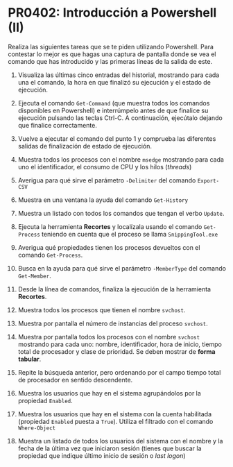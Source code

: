 # PR0402: Introducción a Powershell (II)


Realiza las siguientes tareas que se te piden utilizando Powershell. Para contestar lo mejor es que hagas una captura de pantalla donde se vea el comando que has introducido y las primeras líneas de la salida de este.


1. Visualiza las últimas cinco entradas del historial, mostrando para cada una el comando, la hora en que finalizó su ejecución y el estado de ejecución.

2. Ejecuta el comando `Get-Command` (que muestra todos los comandos disponibles en Powershell) e interrúmpelo antes de que finalice su ejecución pulsando las teclas Ctrl-C. A continuación, ejecútalo dejando que finalice correctamente.

3. Vuelve a ejecutar el comando del punto 1 y comprueba las diferentes salidas de finalización de estado de ejecución.

4. Muestra todos los procesos con el nombre `msedge` mostrando para cada uno el identificador, el consumo de CPU y los hilos (*threads*)

5. Averigua para qué sirve el parámetro `-Delimiter` del comando `Export-CSV`

6. Muestra en una ventana la ayuda del comando `Get-History`

7. Muestra un listado con todos los comandos que tengan el verbo `Update`.

8. Ejecuta la herramienta **Recortes** y localízala usando el comando `Get-Process` teniendo en cuenta que el proceso se llama `SnippingTool.exe` 

9. Averigua qué propiedades tienen los procesos devueltos con el comando `Get-Process`.

10. Busca en la ayuda para qué sirve el parámetro `-MemberType` del comando `Get-Member`.

11. Desde la línea de comandos, finaliza la ejecución de la herramienta **Recortes**.

12. Muestra todos los procesos que tienen el nombre `svchost`.

13. Muestra por pantalla el número de instancias del proceso `svchost`.

14. Muestra por pantalla todos los procesos con el nombre `svchost` mostrando para cada uno: nombre, identificador, hora de inicio, tiempo total de procesador y clase de prioridad. Se deben mostrar de **forma tabular**.

15. Repite la búsqueda anterior, pero ordenando por el campo tiempo total de procesador en sentido descendente.

16. Muestra los usuarios que hay en el sistema agrupándolos por la propiedad `Enabled`.

17. Muestra los usuarios que hay en el sistema con la cuenta habilitada (propiedad `Enabled` puesta a `True`). Utiliza el filtrado con el comando `Where-Object`

18. Muestra un listado de todos los usuarios del sistema con el nombre y la fecha de la última vez que iniciaron sesión (tienes que buscar la propiedad que indique último inicio de sesión o *last logon*)
